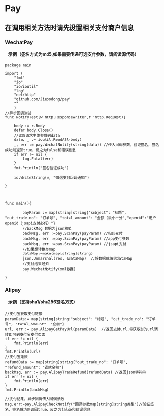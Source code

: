 # Pay
## 在调用相关方法时请先设置相关支付商户信息
### WechatPay


#### &nbsp; &nbsp;示例（签名方式为md5,如果需要传递可选支付参数，请阅读源代码）
    package main
    
    import (
    	"fmt"
    	"io"
    	"io/ioutil"
    	"log"
    	"net/http"
    	"github.com/Jiebodong/pay"
    	""
    	)
    //异步回调测试
    func NotifyTest(w http.Responsewriter,r *http.Request){
        
        body := r.Body
	    defer body.Close()
	    //读取请求主体参数到data
	    data, _ := ioutil.ReadAll(body)
	    _, err := pay.WechatNotify(string(data)) //传入回调参数，验证签名，签名成功则返回true，反之为false和错误信息
	    if err != nil {
	    	log.Fatal(err)
	    }
    	fmt.Println("签名验证成功")
    
    	io.WriteString(w, "微信支付回调通知")
        
    }
    	
    	
    	
    func main(){
    
        	payParam := map[string]string{"subject": "标题", "out_trade_no": "订单号", "total_amount": "金额（最小一分","openid":"用户openid（jsapi支付必传）"}
        	//backMsg 数据为json格式 
        	backMsg, err :=pay.ScanPay(payParam) //扫码支付
        	backMsg, err :=pay.ScanPay(payParam) //app支付参数
            backMsg, err :=pay.ScanPay(payParam) //jsapi支付 
            //如果想转换为map
            dataMap:=make(map[string]string)
            json.Unmarshal(res, &dataMap)  //将数据赋值给dataMap
            //支付结果通知
            pay.WechatNotify(xml数据)  
        
    }
    


### Alipay
#### &nbsp; &nbsp;示例（支持sha1/sha256签名方式）
    
    //支付宝获取支付链接
	paramData:= map[string]string{"subject": "标题", "out_trade_no": "订单号", "total_amount": "金额"}
	url, err := pay.AlipayGetPayUrl(paramData)  //返回支付url,将获取到的url调转即可到支付宝支付页面
	if err != nil {
	    fmt.Println(err)
	}
	fmt.Println(url)
	//支付宝退款
	refundData := map[string]string{"out_trade_no": "订单号", "refund_amount": "退款金额"}
    backMsg, err := pay.AlipayTradeRefund(refundData) //返回json字符串
	if err != nil {
	 	fmt.Println(err)
	}
	fmt.Println(backMsg)
	
    //支付结果，异步回调传入回调参数
    msg,err:=pay.AlipayCheckNotify("回调参数map[string]string类型")//验证签名，签名成功则返回true，反之为false和错误信息

    







